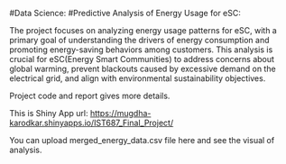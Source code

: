 #Data Science:
#Predictive Analysis of Energy Usage for eSC:

The project focuses on analyzing energy usage patterns for eSC, with a primary goal of understanding the drivers of energy consumption and promoting energy-saving behaviors among customers. This analysis is crucial for eSC(Energy Smart Communities) to address concerns about global warming, prevent blackouts caused by excessive demand on the electrical grid, and align with environmental sustainability objectives.

 Project code and report gives more details.

 This is Shiny App url: https://mugdha-karodkar.shinyapps.io/IST687_Final_Project/

 You can upload merged_energy_data.csv file here and see the visual of analysis.
